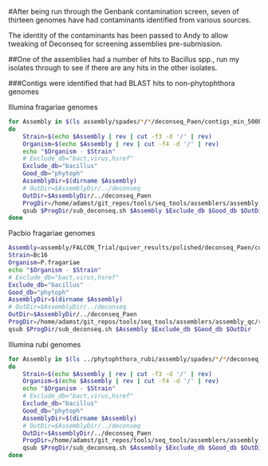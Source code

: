 #After being run through the Genbank contamination screen, seven of thirteen genomes have had contaminants identified from various sources.

The identity of the contaminants has been passed to Andy to allow tweaking of Deconseq for screening assemblies pre-submission.

##One of the assemblies had a number of hits to Bacillus spp., run my isolates through to see if there are any hits in the other isolates.

###Contigs were identified that had BLAST hits to non-phytophthora genomes

Illumina fragariae genomes

```bash
for Assembly in $(ls assembly/spades/*/*/deconseq_Paen/contigs_min_500bp_filtered_renamed.fasta | grep -v 'Bc16')
do
    Strain=$(echo $Assembly | rev | cut -f3 -d '/' | rev)
    Organism=$(echo $Assembly | rev | cut -f4 -d '/' | rev)
    echo "$Organism - $Strain"
    # Exclude_db="bact,virus,hsref"
    Exclude_db="bacillus"
    Good_db="phytoph"
    AssemblyDir=$(dirname $Assembly)
    # OutDir=$AssemblyDir/../deconseq
    OutDir=$AssemblyDir/../deconseq_Paen
    ProgDir=/home/adamst/git_repos/tools/seq_tools/assemblers/assembly_qc/remove_contaminants
    qsub $ProgDir/sub_deconseq.sh $Assembly $Exclude_db $Good_db $OutDir
done
```

Pacbio fragariae genomes

```bash
Assembly=assembly/FALCON_Trial/quiver_results/polished/deconseq_Paen/contigs_min_500bp_filtered_renamed.fasta
Strain=Bc16
Organism=P.fragariae
echo "$Organism - $Strain"
# Exclude_db="bact,virus,hsref"
Exclude_db="bacillus"
Good_db="phytoph"
AssemblyDir=$(dirname $Assembly)
# OutDir=$AssemblyDir/../deconseq
OutDir=$AssemblyDir/../deconseq_Paen
ProgDir=/home/adamst/git_repos/tools/seq_tools/assemblers/assembly_qc/remove_contaminants
qsub $ProgDir/sub_deconseq.sh $Assembly $Exclude_db $Good_db $OutDir
```

Illumina rubi genomes

```bash
for Assembly in $(ls ../phytophthora_rubi/assembly/spades/*/*/deconseq_Paen/contigs_min_500bp_filtered_renamed.fasta)
do
    Strain=$(echo $Assembly | rev | cut -f3 -d '/' | rev)
    Organism=$(echo $Assembly | rev | cut -f4 -d '/' | rev)
    echo "$Organism - $Strain"
    # Exclude_db="bact,virus,hsref"
    Exclude_db="bacillus"
    Good_db="phytoph"
    AssemblyDir=$(dirname $Assembly)
    # OutDir=$AssemblyDir/../deconseq
    OutDir=$AssemblyDir/../deconseq_Paen
    ProgDir=/home/adamst/git_repos/tools/seq_tools/assemblers/assembly_qc/remove_contaminants
    qsub $ProgDir/sub_deconseq.sh $Assembly $Exclude_db $Good_db $OutDir
done
```
